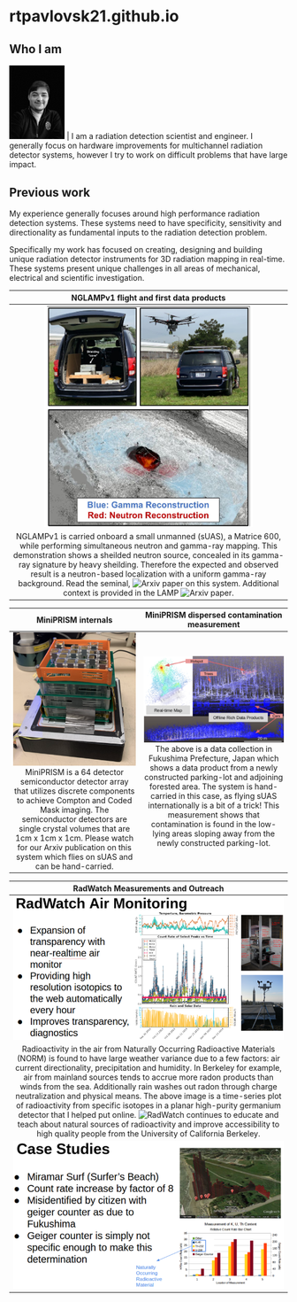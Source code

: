 # rtpavlovsk21.github.io
## Who I am

<img src="https://raw.githubusercontent.com/rtpavlovsk21/rtpavlovsk21.github.io/main/images/ryanpavlovsky.jpg"  width="100" /> | I am a radiation detection scientist and engineer. I generally focus on hardware improvements for multichannel radiation detector systems, however I try to work on difficult problems that have large impact.

## Previous work

My experience generally focuses around high performance radiation detection systems. These systems need to have specificity, sensitivity and directionality as fundamental inputs to the radiation detection problem. 

Specifically my work has focused on creating, designing and building unique radiation detector instruments for 3D radiation mapping in real-time. These systems present unique challenges in all areas of mechanical, electrical and scientific investigation. 

NGLAMPv1 flight and first data products |
:--------------------------------------:|
![NGLAMPv1](images/nglamp_pdf.png) |
NGLAMPv1 is carried onboard a small unmanned (sUAS), a Matrice 600, while performing simultaneous neutron and gamma-ray mapping. This demonstration shows a sheilded neutron source, concealed in its gamma-ray signature by heavy sheilding. Therefore the expected and observed result is a neutron-based localization with a uniform gamma-ray background. Read the seminal, ![Arxiv](https://export.arxiv.org/abs/1908.06114) paper on this system. Additional context is provided in the LAMP ![Arxiv](https://export.arxiv.org/abs/1901.05038) paper. |

MiniPRISM internals		| MiniPRISM dispersed contamination measurement
:-----------------:|:--------------------------------------------:
![MiniPRISMv1](images/minip.png) MiniPRISM is a 64 detector semiconductor detector array that utilizes discrete components to achieve Compton and Coded Mask imaging. The semiconductor detectors are single crystal volumes that are 1cm x 1cm x 1cm. Please watch for our Arxiv publication on this system which flies on sUAS and can be hand-carried.|![MiniPRISMv1 Fukushima](images/minip_fuku.png) The above is a data collection in Fukushima Prefecture, Japan which shows a data product from a newly constructed parking-lot and adjoining forested area. The system is hand-carried in this case, as flying sUAS internationally is a bit of a trick! This measurement shows that contamination is found in the low-lying areas sloping away from the newly constructed parking-lot.

RadWatch Measurements and Outreach |
:------------------------------:|
![Air Monitor](images/airmonitor.png) |
Radioactivity in the air from Naturally Occurring Radioactive Materials (NORM) is found to have large weather variance due to a few factors: air current directionality, precipitation and humidity. In Berkeley for example, air from mainland sources tends to accrue more radon products than winds from the sea. Additionally rain washes out radon through charge neutralization and physical means. The above image is a time-series plot of radioactivity from specific isotopes in a planar high-purity germanium detector that I helped put online. ![RadWatch](radwatch.berkeley.edu) continues to educate and teach about natural sources of radioactivity and improve accessibility to high quality people from the University of California Berkeley. |
![Surfers Beach](images/surfers_beach.png) |
